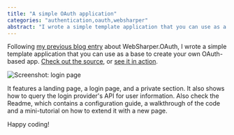 ```yaml
---
title: "A simple OAuth application"
categories: "authentication,oauth,websharper"
abstract: "I wrote a simple template application that you can use as a base to create your own OAuth-based app."
---
```

Following [my previous blog entry](https://forums.websharper.com/blog/84332) about WebSharper.OAuth, I wrote a simple template application that you can use as a base to create your own OAuth-based app. [Check out the source](https://github.com/dotnet-websharper/oauth-app), or [see it in action](http://websharperoauthexample.azurewebsites.net/).

![Screenshot: login page](https://raw.githubusercontent.com/dotnet-websharper/oauth-app/e954327/OAuthExample/img/not-logged-in.png)

It features a landing page, a login page, and a private section. It also shows how to query the login provider's API for user information. Also check the Readme, which contains a configuration guide, a walkthrough of the code and a mini-tutorial on how to extend it with a new page.

Happy coding!
